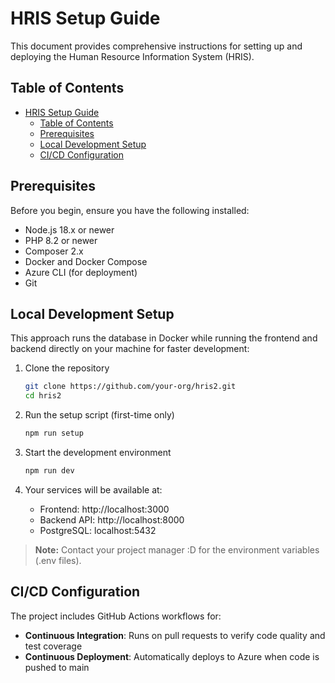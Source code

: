 # HRIS Setup Guide

This document provides comprehensive instructions for setting up and deploying the Human Resource Information System (HRIS).

## Table of Contents

-   [HRIS Setup Guide](#hris-setup-guide)
    -   [Table of Contents](#table-of-contents)
    -   [Prerequisites](#prerequisites)
    -   [Local Development Setup](#local-development-setup)
    -   [CI/CD Configuration](#cicd-configuration)

## Prerequisites

Before you begin, ensure you have the following installed:

-   Node.js 18.x or newer
-   PHP 8.2 or newer
-   Composer 2.x
-   Docker and Docker Compose
-   Azure CLI (for deployment)
-   Git

## Local Development Setup

This approach runs the database in Docker while running the frontend and backend directly on your machine for faster development:

1. Clone the repository

    ```bash
    git clone https://github.com/your-org/hris2.git
    cd hris2

    ```

2. Run the setup script (first-time only)

    ```bash
    npm run setup
    ```

3. Start the development environment

    ```bash
    npm run dev
    ```

4. Your services will be available at:
    - Frontend: http://localhost:3000
    - Backend API: http://localhost:8000
    - PostgreSQL: localhost:5432

> **Note:** Contact your project manager :D for the environment variables (.env files).

## CI/CD Configuration

The project includes GitHub Actions workflows for:

-   **Continuous Integration**: Runs on pull requests to verify code quality and test coverage
-   **Continuous Deployment**: Automatically deploys to Azure when code is pushed to main
